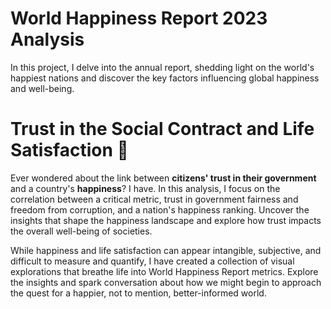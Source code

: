 # World Happiness Report 2023 Analysis
In this project, I delve into the annual report, shedding light on the world's happiest nations and discover the key factors influencing global happiness and well-being.

# Trust in the Social Contract and Life Satisfaction 🤝
Ever wondered about the link between **citizens' trust in their government** and a country's **happiness**? 
I have. In this analysis, I focus on the correlation between a critical metric, trust in government fairness and freedom from corruption, and a nation's happiness ranking. Uncover the insights that shape the happiness landscape and explore how trust impacts the overall well-being of societies.

While happiness and life satisfaction can appear intangible, subjective, and difficult to measure and quantify, I have created a collection of visual explorations that breathe life into World Happiness Report metrics.
Explore the insights and spark conversation about how we might begin to approach the quest for a happier, not to mention, better-informed world.

